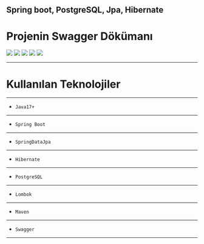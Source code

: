 Spring boot, PostgreSQL, Jpa, Hibernate
---

# Projenin Swagger Dökümanı

<img src="https://github.com/ynskrc23/sales-tracking/blob/master/image/swagger.PNG">
<img src="https://github.com/ynskrc23/sales-tracking/blob/master/image/swagger2.PNG">
<img src="https://github.com/ynskrc23/sales-tracking/blob/master/image/swagger3.PNG">
<img src="https://github.com/ynskrc23/sales-tracking/blob/master/image/swagger4.PNG">
<img src="https://github.com/ynskrc23/sales-tracking/blob/master/image/swagger5.PNG">

---
# Kullanılan Teknolojiler
---
- `Java17+`
---

- `Spring Boot`
---

- `SpringDataJpa`
---

- `Hibernate`
---

- `PostgreSQL`
---

- `Lombok`
---

- `Maven`
---

- `Swagger`
---

